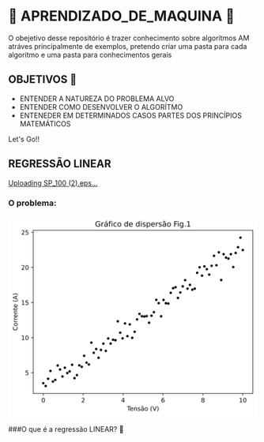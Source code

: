 # 🤖 APRENDIZADO_DE_MAQUINA 🤖
O obejetivo desse repositório é trazer conhecimento sobre algorítmos AM atráves principalmente de exemplos, pretendo criar uma pasta para cada algoritmo e uma pasta para conhecimentos gerais

## OBJETIVOS 🎯

* ENTENDER A NATUREZA DO PROBLEMA ALVO 
* ENTENDER COMO DESENVOLVER O ALGORÍTMO
* ENTENEDER EM DETERMINADOS CASOS PARTES DOS PRINCÍPIOS MATEMÁTICOS

Let's Go!!

## REGRESSÃO LINEAR
[Uploading SP_100 (2).eps…]()

### O problema: 
![GRÁFICO DE DISPERSÃO](1-REGRESSAO_LINEAR/PLOTS/dispersao.svg)

###O que é a regressão LINEAR? 🤔
  
